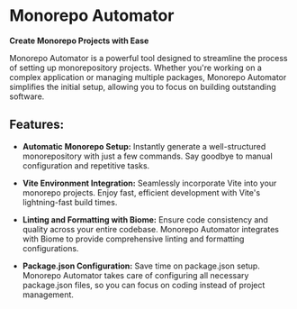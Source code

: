 # Monorepo Automator

**Create Monorepo Projects with Ease**

Monorepo Automator is a powerful tool designed to streamline the process of setting up monorepository projects. Whether you're working on a complex application or managing multiple packages, Monorepo Automator simplifies the initial setup, allowing you to focus on building outstanding software.

## Features:

- **Automatic Monorepo Setup:** Instantly generate a well-structured monorepository with just a few commands. Say goodbye to manual configuration and repetitive tasks.

- **Vite Environment Integration:** Seamlessly incorporate Vite into your monorepo projects. Enjoy fast, efficient development with Vite's lightning-fast build times.

- **Linting and Formatting with Biome:** Ensure code consistency and quality across your entire codebase. Monorepo Automator integrates with Biome to provide comprehensive linting and formatting configurations.

- **Package.json Configuration:** Save time on package.json setup. Monorepo Automator takes care of configuring all necessary package.json files, so you can focus on coding instead of project management.
